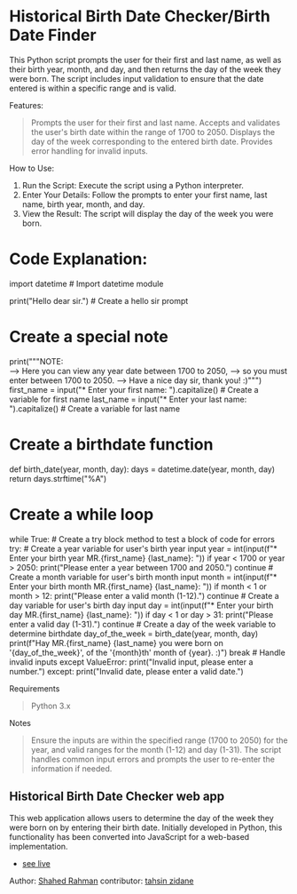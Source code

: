 # Historical Birth Date Checker/Birth Date Finder
This Python script prompts the user for their first and last name, as well as their birth year, month, and day, and then returns the day of the week they were born.
The script includes input validation to ensure that the date entered is within a specific range and is valid.

Features:
  > Prompts the user for their first and last name.
  > Accepts and validates the user's birth date within the range of 1700 to 2050.
  > Displays the day of the week corresponding to the entered birth date.
  > Provides error handling for invalid inputs.

How to Use:
  1. Run the Script: Execute the script using a Python interpreter.
  2. Enter Your Details: Follow the prompts to enter your first name, last name, birth year, month, and day.
  3. View the Result: The script will display the day of the week you were born.

# Code Explanation:
import datetime  # Import datetime module

print("Hello dear sir.")  # Create a hello sir prompt

# Create a special note
print("""NOTE:   
--> Here you can view any year date between 1700 to 2050,
--> so you must enter between 1700 to 2050.
--> Have a nice day sir, thank you! :)""")
first_name = input("* Enter your first name: ").capitalize()  # Create a variable for first name
last_name = input("* Enter your last name: ").capitalize()  # Create a variable for last name

# Create a birthdate function
def birth_date(year, month, day):
    days = datetime.date(year, month, day)
    return days.strftime("%A")

# Create a while loop
while True:
    # Create a try block method to test a block of code for errors
    try:
        # Create a year variable for user's birth year input
        year = int(input(f"* Enter your birth year MR.{first_name} {last_name}: "))
        if year < 1700 or year > 2050:
            print("Please enter a year between 1700 and 2050.")
            continue
        # Create a month variable for user's birth month input
        month = int(input(f"* Enter your birth month MR.{first_name} {last_name}: "))
        if month < 1 or month > 12:
            print("Please enter a valid month (1-12).")
            continue
        # Create a day variable for user's birth day input
        day = int(input(f"* Enter your birth day MR.{first_name} {last_name}: "))
        if day < 1 or day > 31:
            print("Please enter a valid day (1-31).")
            continue
        # Create a day of the week variable to determine birthdate
        day_of_the_week = birth_date(year, month, day)
        print(f"Hay MR.{first_name} {last_name} you were born on '{day_of_the_week}', of the '{month}th' month of {year}. :)")
        break
    # Handle invalid inputs
    except ValueError:
        print("Invalid input, please enter a number.")
    except:
        print("Invalid date, please enter a valid date.")

Requirements
  > Python 3.x

Notes
  > Ensure the inputs are within the specified range (1700 to 2050) for the year, and valid ranges for the month (1-12) and day (1-31).
  > The script handles common input errors and prompts the user to re-enter the information if needed.

## Historical Birth Date Checker web app 
This web application allows users to determine the day of the week they were born on by entering their birth date. Initially developed in Python, this functionality has been converted into JavaScript for a web-based implementation.

- [see live](https://tahsinzidane.github.io/Historical_Birth_Date_Checker/web-version/index.html)

Author: [Shahed Rahman](https://github.com/shahedltd)
contributor: [tahsin zidane](https://github.com/tahsinzidane)


